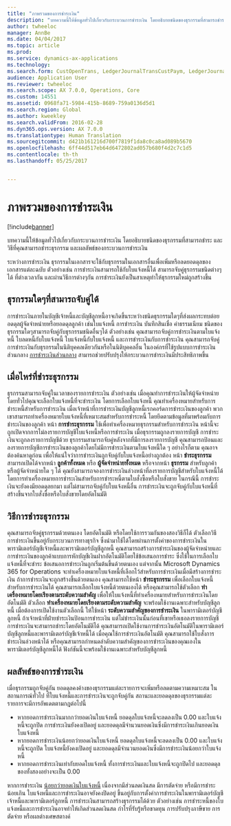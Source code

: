```yaml
---
title: "ภาพรวมของการชำระเงิน"
description: "บทความนี้ให้ข้อมูลทั่วไปเกี่ยวกับกระบวนการชำระเงิน โดยอธิบายชนิดของธุรกรรมที่สามารถชำระ และวิธีที่คุณสามารถชำระธุรกรรม และผลลัพธ์ของกระบวนการชำระเงิน"
author: twheeloc
manager: AnnBe
ms.date: 04/04/2017
ms.topic: article
ms.prod: 
ms.service: dynamics-ax-applications
ms.technology: 
ms.search.form: CustOpenTrans, LedgerJournalTransCustPaym, LedgerJournalTransVendPaym, VendOpenTrans
audience: Application User
ms.reviewer: twheeloc
ms.search.scope: AX 7.0.0, Operations, Core
ms.custom: 14551
ms.assetid: 0968fa71-5984-415b-8689-759a0136d5d1
ms.search.region: Global
ms.author: kweekley
ms.search.validFrom: 2016-02-28
ms.dyn365.ops.version: AX 7.0.0
ms.translationtype: Human Translation
ms.sourcegitcommit: d421b161216d700f7819f1da8c0ca8ad089b5670
ms.openlocfilehash: 6ff44d517eb64d6472802ad057b680f4d2c7c1d5
ms.contentlocale: th-th
ms.lasthandoff: 05/25/2017


---
```


# <a name="settlement-overview"></a>ภาพรวมของการชำระเงิน

[!include[banner](../includes/banner.md)]


บทความนี้ให้ข้อมูลทั่วไปเกี่ยวกับกระบวนการชำระเงิน โดยอธิบายชนิดของธุรกรรมที่สามารถชำระ และวิธีที่คุณสามารถชำระธุรกรรม และผลลัพธ์ของกระบวนการชำระเงิน

ระหว่างการชำระเงิน ธุรกรรมในเอกสารจะใช้กับธุรกรรมในเอกสารอื่นเพื่อเพิ่มหรือลดยอดดุลของเอกสารแต่ละฉบับ ตัวอย่างเช่น การชำระเงินสามารถใช้กับใบแจ้งหนี้ได้ สามารถจับคู่ธุรกรรมชนิดต่างๆได้ ที่ต่างเวลากัน และผ่านวิธีการต่างๆกัน การชำระเงินยังเป็นสาเหตุทำให้ธุรกรรมใหม่ถูกสร้างขึ้น

## <a name="what-transactions-can-be-settled"></a>ธุรกรรมใดๆที่สามารถจับคู่ได้
การชำระเงินภายในบัญชีเจ้าหนี้และบัญชีลูกหนี้อาจเกิดขึ้นระหว่างชนิดธุรกรรมใดๆที่ส่งผลกระทบต่อยอดดุลผู้จัดจำหน่ายหรือยอดดุลลูกค้า เช่นใบแจ้งหนี้ การชำระเงิน บันทึกสินเชื่อ ค่าธรรมเนียม ชนิดของธุรกรรมใดๆสามารถจับคู่กับธุรกรรมชนิดอื่นๆได้ ตัวอย่างเช่น คุณสามารถจับคู่การชำระเงินตามใบแจ้งหนี้ ใบลดหนี้กับใบแจ้งหนี้ ใบแจ้งหนี้กับใบแจ้งหนี้ และการชำระเงินกับการชำระเงิน คุณสามารถจับคู่การชำระเงินกับธุรกรรมในนิติบุคคลเดียวกันหรือในนิติบุคคลอื่น ในองค์กรที่ใช้รูปแบบการชำระเงินส่วนกลาง [การชำระเงินส่วนกลาง](set-up-centralized-payments.md) สามารถช่วยปรับปรุงให้กระบวนการชำระเงินมีประสิทธิภาพขึ้น

## <a name="when-to-settle-transactions"></a>เมื่อไหร่ที่ชำระธุรกรรม
ธุรกรรมสามารถจับคู่ในเวลาของรายการชำระเงิน ตัวอย่างเช่น เมื่อคุณทำการชำระเงินให้ผู้จัดจำหน่าย โดยทั่วไปคุณจะเลือกใบแจ้งหนี้ที่จะชำระเงิน โดยการเลือกใบแจ้งหนี้ คุณทำเครื่องหมายสำหรับการชำระหนี้สำหรับการชำระเงิน เมื่อเจ้าหน้าที่การชำระเงินบัญชีลูกหนี้เรกคอร์ดการชำระเงินของลูกค้า พวกเขาสามารถทำเครื่องหมายใบแจ้งหนี้ที่เหมาะสมสำหรับการชำระหนี้ โดยยึดตามข้อมูลที่มาพร้อมกับการชำระเงินของลูกค้า หน้า **การชำระธุรกรรม** ใช้เพื่อทำเครื่องหมายธุรกรรมสำหรับการชำระเงิน หน้านี้จะถูกเปิดจากการไม่ลงรายการบัญชีใบแจ้งหนี้หรือการชำระเงิน เมื่อธุรกรรมถูกลงรายการบัญชี การชำระเงินจะถูกลงรายการบัญชีด้วย ธุรกรรมสามารถจับคู่หลังจากที่มีการลงรายการบัญชี คุณสามารถป้อนและลงรายการบัญชีการชำระเงินของลูกค้าโดยไม่มีการชำระเงินตามใบแจ้งหนี้ใด ๆ อย่างไรก็ตาม คุณอาจต้องค้นหาดูก่อน เพื่อให้แน่ใจว่าการชำระเงินถูกจับคู่กับใบแจ้งหนี้อย่างถูกต้อง หน้า **ชำระธุรกรรม** สามารถเปิดได้จากหน้า **ลูกค้าทั้งหมด** หรือ **ผู้จัดจำหน่ายทั้งหมด** หรือจากหน้า **ธุรกรรม** สำหรับลูกค้าหรือผู้จัดจำหน่ายใด ๆ ได้ คุณยังสามารถจองการชำระเงินล่วงหน้าที่ลงรายการบัญชีสำหรับใบแจ้งหนี้ได้ โดยการทำเครื่องหมายการชำระเงินสำหรับการชำระหนี้ตามใบสั่งซื้อหรือใบสั่งขาย ในกรณีนี้ การชำระเงินจะยังคงมียอดดุลยกมา แต่ไม่สามารถจับคู่กับใบแจ้งหนี้อื่น การชำระเงินจะถูกจับคู่กับใบแจ้งหนี้ที่สร้างขึ้นจากใบสั่งซื้อหรือใบสั่งขายโดยอัตโนมัติ

## <a name="how-to-settle-transactions"></a>วิธีการชำระธุรกรรม
คุณสามารถจับคู่ธุรกรรมด้วยตนเอง โดยอัตโนมัติ หรือโดยใช้การรวมกันของสองวิธีก็ได้ ตัวเลือกวิธีการชำระเงินขึ้นอยู่กับกระบวนการทางธุรกิจ ซึ่งนำมาใช้ได้โดยผ่านการตั้งค่าของการชำระเงินในพารามิเตอร์บัญชีเจ้าหนี้และพารามิเตอร์บัญชีลูกหนี้ คุณสามารถสร้างการชำระเงินของผู้จัดจำหน่ายและการชำระเงินของลูกค้าแบบการหักบัญชีเงินฝากอัตโนมัติโดยใช้ข้อเสนอการชำระ ซึ่งใช้ในการเลือกใบแจ้งหนี้ที่จะชำระ ข้อเสนอการชำระเงินถูกเริ่มต้นขึ้นด้วยตนเอง แต่จากนั้น Microsoft Dynamics 365 for Operations จะทำเครื่องหมายใบแจ้งหนี้ที่เลือกไว้สำหรับการชำระเงินเมื่อมีสร้างการชำระเงิน ถ้าการชำระเงินจะถูกสร้างขึ้นด้วยตนเอง คุณสามารถใช้หน้า **ชำระธุรกรรม** เพื่อเลือกใบแจ้งหนี้สำหรับการชำระเงินได้ คุณสามารถเลือกใบแจ้งหนี้ด้วยตนเองได้ หรือคุณสามารถใช้ตัวเลือก **ทำเครื่องหมายโดยเรียงตามระดับความสำคัญ** เพื่อให้ใบแจ้งหนี้ที่ทำเครื่องหมายสำหรับการชำระเงินโดยอัตโนมัติ ตัวเลือก **ทำเครื่องหมายโดยเรียงตามระดับความสำคัญ** จะพร้อมใช้งานเฉพาะสำหรับบัญชีลูกหนี้ เมื่อต้องการเปิดใช้งานตัวเลือกนี้ ให้ใช้หน้า **ระดับความสำคัญของการชำระเงิน** ในพารามิเตอร์บัญชีลูกหนี้ ถ้าเจ้าหน้าที่ฝ่ายชำระเงินป้อนการชำระเงิน แต่ไม่ชำระเงินนั้นก่อนที่เขาหรือเธอลงรายการบัญชี การชำระเงินจะสามารถชำระโดยอัตโนมัติได้ คุณสามารถเปิดใช้งานการชำระเงินอัตโนมัติในพารามิเตอร์บัญชีลูกหนี้และพารามิเตอร์บัญชีเจ้าหนี้ได้ เมื่อคุณใช้การชำระเงินอัตโนมัติ คุณสามารถใช้ใบสั่งการชำระเงินล่วงหน้าได้ หรือคุณสามารถกำหนดลำดับความสำคัญของการชำระเงินของคุณเองในพารามิเตอร์บัญชีลูกหนี้ได้ ฟังก์ชันนี้จะพร้อมใช้งานเฉพาะสำหรับบัญชีลูกหนี้

## <a name="results-of-settlement"></a>ผลลัพธ์ของการชำระเงิน
เมื่อธุรกรรมถูกจับคู่กัน ยอดดุลคงค้างของธุรกรรมแต่ละรายการจะเพิ่มหรือลดตามความเหมาะสม ในสถานการณ์ทั่วไป ที่ใบแจ้งหนี้และการชำระเงินจะถูกจับคู่กัน สถานะและยอดดุลของธุรกรรมแต่ละรายการจะมีการอัพเดตตามกฎต่อไปนี้

-   หากยอดการชำระเงินมากกว่ายอดเงินใบแจ้งหนี้ ยอดดุลใบแจ้งหนี้จะลดลงเป็น 0.00 และใบแจ้งหนี้จะถูกปิด การชำระเงินยังคงเปิดอยู่ และยอดดุลมีจำนวนยอดเงินซึ่งมีการชำระเงินเกินยอดเงินใบแจ้งหนี้
-   หากยอดการชำระเงินน้อยกว่ายอดเงินใบแจ้งหนี้ ยอดดุลใบแจ้งหนี้จะลดลงเป็น 0.00 และใบแจ้งหนี้จะถูกปิด ใบแจ้งหนี้ยังคงเปิดอยู่ และยอดดุลมีจำนวนยอดเงินซึ่งมีการชำระเงินน้อยกว่าใบแจ้งหนี้
-   หากยอดการชำระเงินเท่ากับยอดใบแจ้งหนี้ ทั้งการชำระเงินและใบแจ้งหนี้จะถูกปิดไป และยอดดุลของทั้งสองอย่างจะเป็น 0.00

หากการชำระเงิน [น้อยกว่ายอดเงินใบแจ้งหนี้](../accounts-payable/vendor-payments-partial-amount.md) เนื่องจากมีส่วนลดเงินสด มีการตัดจ่าย หรือมีการชำระน้อยเกิน ใบแจ้งหนี้และการชำระเงินอาจยังคงปิดอยู่ ขึ้นอยู่กับการตั้งค่าการชำระเงินในพารามิเตอร์บัญชีเจ้าหนี้และพารามิเตอร์ลูกหนี้ การชำระเงินสามารถสร้างธุรกรรมได้ด้วย ตัวอย่างเช่น การชำระหนี้ของใบแจ้งหนี้และการชำระเงินอาจทำให้เกิดส่วนลดเงินสด กำไรที่รับรู้หรือขาดทุน การปรับปรุงภาษีขาย การตัดจ่าย หรือผลต่างเศษสตางค์




